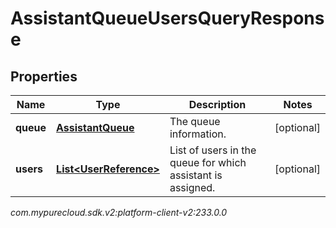 # AssistantQueueUsersQueryResponse


## Properties

| Name | Type | Description | Notes |
| ------------ | ------------- | ------------- | ------------- |
| **queue** | [**AssistantQueue**](AssistantQueue) | The queue information. |  [optional] |
| **users** | [**List&lt;UserReference&gt;**](UserReference) | List of users in the queue for which assistant is assigned. |  [optional] |




_com.mypurecloud.sdk.v2:platform-client-v2:233.0.0_

